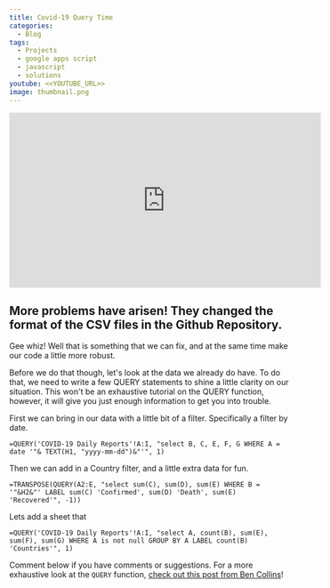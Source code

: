 ```yaml
---
title: Covid-19 Query Time
categories:
  - Blog
tags:
  - Projects
  - google apps script
  - javascript
  - solutions
youtube: <<YOUTUBE_URL>>
image: thumbnail.png
---
```


<iframe width="560" height="315" src="https://www.youtube.com/embed/_We0zGK3aWY" frameborder="0" allow="accelerometer; autoplay; encrypted-media; gyroscope; picture-in-picture" allowfullscreen></iframe>

## More problems have arisen! They changed the format of the CSV files in the Github Repository.

Gee whiz! Well that is something that we can fix, and at the same time make our code a little more robust.

Before we do that though, let's look at the data we already do have. To do that, we need to write a few QUERY statements to shine a little clarity on our situation. This won't be an exhaustive tutorial on the QUERY function, however, it will give you just enough information to get you into trouble.

First we can bring in our data with a little bit of a filter. Specifically a filter by date.

```xlsx
=QUERY('COVID-19 Daily Reports'!A:I, "select B, C, E, F, G WHERE A = date '"& TEXT(H1, "yyyy-mm-dd")&"'", 1)
```

Then we can add in a Country filter, and a little extra data for fun.

```xlsx
=TRANSPOSE(QUERY(A2:E, "select sum(C), sum(D), sum(E) WHERE B = '"&H2&"' LABEL sum(C) 'Confirmed', sum(D) 'Death', sum(E) 'Recovered'", -1))
```

Lets add a sheet that

```xlsx
=QUERY('COVID-19 Daily Reports'!A:I, "select A, count(B), sum(E), sum(F), sum(G) WHERE A is not null GROUP BY A LABEL count(B) 'Countries'", 1)
```

Comment below if you have comments or suggestions. For a more exhaustive look at the `QUERY` function, [check out this post from Ben Collins](https://www.benlcollins.com/spreadsheets/google-sheets-query-sql/)!
